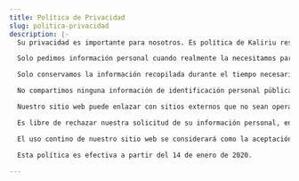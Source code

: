 ```yaml
---
title: Política de Privacidad
slug: politica-privacidad
description: |-
  Su privacidad es importante para nosotros. Es política de Kaliriu respetar su privacidad con respecto a cualquier información que podamos recoger de su parte a través de nuestra página web, https://www.kaliriu.com/, y otros sitios que poseemos y operamos.

  Solo pedimos información personal cuando realmente la necesitamos para prestarle un servicio. La captamos por medios justos y legales, con su conocimiento y consentimiento. También le hacemos saber por qué la captamos y cómo será utilizada.

  Solo conservamos la información recopilada durante el tiempo necesario para proporcionarle el servicio solicitado. Los datos que almacenamos, los protegeremos dentro de los medios comercialmente aceptables para evitar la pérdida y el robo, así como el acceso, la divulgación, la copia, el uso o la modificación no autorizados.

  No compartimos ninguna información de identificación personal públicamente ni con terceros, excepto cuando lo exige la ley.

  Nuestro sitio web puede enlazar con sitios externos que no sean operados por nosotros. Tenga en cuenta que no tenemos control sobre el contenido y las prácticas de estos sitios, y no podemos aceptar la responsabilidad de sus respectivas políticas de privacidad.

  Es libre de rechazar nuestra solicitud de su información personal, en el entendimiento de que tal vez no podamos proporcionarle algunos de los servicios que desea.

  El uso contino de nuestro sitio web se considerará como la aceptación de nuestras prácticas en materia de privacidad e información personal. Si tiene alguna pregunta sobre cómo manejamos los datos de los usuarios y la información personal, no dude en ponerse en contacto con nosotros.

  Esta política es efectiva a partir del 14 de enero de 2020.

---
```

